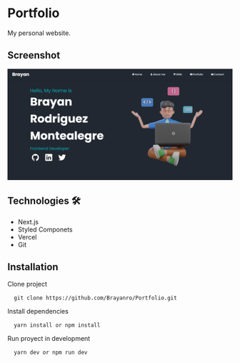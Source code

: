 # Portfolio
My personal website.

## Screenshot
![Screenshot](screenshot.png)

## Technologies 🛠️
* Next.js
* Styled Componets
* Vercel
* Git

## Installation
Clone project 
```
  git clone https://github.com/Brayanro/Portfolio.git
```

Install dependencies
```
  yarn install or npm install
```

Run proyect in development
```
  yarn dev or npm run dev
```